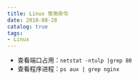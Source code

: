 ```yaml
---
title: Linux 常用命令
date: 2018-08-28
catalog: true
tags:
- Linux
---
```

* 查看端口占用：`netstat -ntulp |grep 80`
* 查看程序进程：`ps aux | grep nginx`
